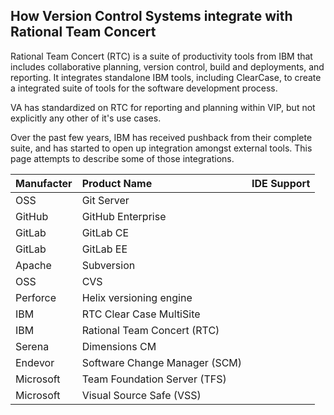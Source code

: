 ## How Version Control Systems integrate with Rational Team Concert

Rational Team Concert (RTC) is a suite of productivity tools from IBM that includes collaborative planning, version control, build and deployments, and reporting. It integrates standalone IBM tools, including ClearCase, to create a integrated suite of tools for the software development process.

VA has standardized on RTC for reporting and planning within VIP, but not explicitly any other of it's use cases.

Over the past few years, IBM has received pushback from their complete suite, and has started to open up integration amongst external tools. This page attempts to describe some of those integrations.


| Manufacter | Product Name | IDE Support | 
|:------- |:------- |:------:|
| OSS | Git Server | |
| GitHub | GitHub Enterprise | |
| GitLab | GitLab CE | |
| GitLab | GitLab EE | |
| Apache | Subversion |  |
| OSS | CVS |   |
| Perforce | Helix versioning engine |  |
| IBM | RTC Clear Case MultiSite |  |
| IBM | Rational Team Concert (RTC) |  |
| Serena | Dimensions CM | |
| Endevor | Software Change Manager (SCM) |  |
| Microsoft | Team Foundation Server (TFS) | |
| Microsoft | Visual Source Safe (VSS) |  |

